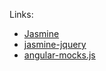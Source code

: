 Links:
* [Jasmine](http://jasmine.github.io/)
* [jasmine-jquery](https://github.com/velesin/jasmine-jquery)
* [angular-mocks.js](https://code.angularjs.org/1.5.6/angular-mocks.js)
